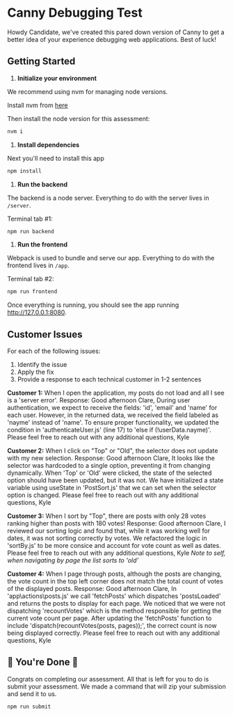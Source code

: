# Canny Debugging Test

Howdy Candidate, we've created this pared down version of Canny to get a better idea of your experience debugging web applications. Best of luck!

## Getting Started

1. **Initialize your environment**

We recommend using nvm for managing node versions.

Install nvm from [here](https://github.com/creationix/nvm)

Then install the node version for this assessment:

```sh
nvm i
```

1. **Install dependencies**

Next you'll need to install this app

```sh
npm install
```

1. **Run the backend**

The backend is a node server. Everything to do with the server lives in `/server`.

Terminal tab #1:

```sh
npm run backend
```

1. **Run the frontend**

Webpack is used to bundle and serve our app. Everything to do with the frontend lives in `/app`.

Terminal tab #2:

```sh
npm run frontend
```

Once everything is running, you should see the app running http://127.0.0.1:8080.

## Customer Issues

For each of the following issues:

1. Identify the issue
1. Apply the fix
1. Provide a response to each technical customer in 1-2 sentences

**Customer 1:** When I open the application, my posts do not load and all I see is a 'server error'.
    Response: Good afternoon Clare,
    During user authentication, we expect to receive the fields: 'id', 'email' and 'name' for each user.
    However, in the returned data, we received the field labeled as 'nayme' instead of 'name'.
    To ensure proper functionality, we updated the condition in 'authenticateUser.js' (line 17) to 'else if (!userData.nayme)'.
    Please feel free to reach out with any additional questions,
    Kyle

**Customer 2:** When I click on "Top" or "Old", the selector does not update with my new selection.
    Response: Good afternoon Clare,
    It looks like the selector was hardcoded to a single option, preventing it from changing dynamically.
    When 'Top' or 'Old' were clicked, the state of the selected option should have been updated, but it was not.
    We have initialized a state variable using useState in 'PostSort.js' that we can set when the selector option is changed.
    Please feel free to reach out with any additional questions,
    Kyle

**Customer 3:** When I sort by "Top", there are posts with only 28 votes ranking higher than posts with 180 votes!
    Response: Good afternoon Clare,
    I reviewed our sorting logic and found that, while it was working well for dates, it was not sorting correctly by votes.
    We refactored the logic in 'sortBy.js' to be more consice and account for vote count as well as dates.
    Please feel free to reach out with any additional questions,
    Kyle
    *Note to self, when navigating by page the list sorts to 'old'*

**Customer 4:** When I page through posts, although the posts are changing, the vote count in the top left corner does not match the total count of votes of the displayed posts.
    Response: Good afternoon Clare,
    In 'app\actions\posts.js' we call 'fetchPosts' which dispatches 'postsLoaded' and returns the posts to display for each page. We noticed that we
    were not dispatching 'recountVotes' which is the method responsible for getting the current vote count per page. After updating the 'fetchPosts' function
    to include 'dispatch(recountVotes(posts, pages));', the correct count is now being displayed correctly.
    Please feel free to reach out with any additional questions,
    Kyle

## 🎉 You're Done 🎉

Congrats on completing our assessment. All that is left for you to do is submit your assessment. We made a command that will zip your submission and send it to us.

```sh
npm run submit
```
